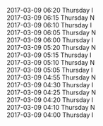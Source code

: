 2017-03-09 06:20 Thursday  I  
2017-03-09 06:15 Thursday  N  
2017-03-09 06:10 Thursday  I  
2017-03-09 06:05 Thursday  N  
2017-03-09 06:00 Thursday  I  
2017-03-09 05:20 Thursday  N  
2017-03-09 05:15 Thursday  I  
2017-03-09 05:10 Thursday  N  
2017-03-09 05:05 Thursday  I  
2017-03-09 04:55 Thursday  N  
2017-03-09 04:30 Thursday  I  
2017-03-09 04:25 Thursday  N  
2017-03-09 04:20 Thursday  I  
2017-03-09 04:10 Thursday  N  
2017-03-09 04:00 Thursday  I  
